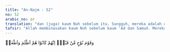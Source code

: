 ```yaml
---
title: "An-Najm - 52"
no: 52
arabic_no: ٥٢
translation: "dan (juga) kaum Nuh sebelum itu. Sungguh, mereka adalah orang-orang yang paling zalim dan paling durhaka."
tafsir: "Allah membinasakan kaum Nuh sebelum kaum 'Ad dan Samud. Mereka lebih zalim daripada kedua kaum ini, karena mereka adalah orang-orang yang pertama membuat kezaliman dan kedurhakaan sedangkan orang yang paling zalim, sebagaimana hadis Nabi, \"Barang siapa mengadakan suatu perbuatan jahat, maka dia memikul dosanya.\" Kaum Nuh lebih durhaka daripada kaum 'Ad dan Samud, karena mereka telah melampaui batas, padahal sejak lama mereka telah mendengar seruan Nabi Nuh, namun mereka tetap membangkang sehingga Nabi Nuh habis kesabarannya dan mendoakan kebinasaan mereka. \n\nDan Nuh berkata, \"Ya Tuhanku, janganlah Engkau biarkan seorang pun di antara orang-orang kafir itu tinggal di atas bumi. (Nuh/71: 26) \n\nAda seorang ayah yang membawa anaknya pergi menemui Nuh untuk memperingatkannya seraya mengatakan kepada anaknya, \"Wahai anakku! Ayahku dahulu membawa aku kepada orang ini, seperti sekarang aku membawamu. Awas engkau jangan mempercayainya!\" Si ayah mati dalam kekafirannya sedang anaknya yang masih kecil hidup berpegang kepada wasiat ayahnya, sehingga seruan Nuh mengajar manusia beriman tidak mempengaruhi lagi anak itu."
---
```


وَقَوْمَ نُوْحٍ مِّنْ قَبْلُۗ اِنَّهُمْ كَانُوْا هُمْ اَظْلَمَ وَاَطْغٰىۗ  

